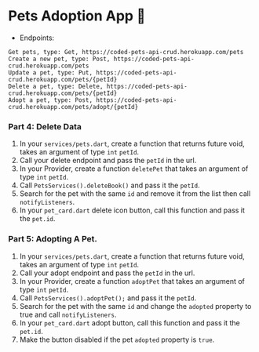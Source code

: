 # Pets Adoption App 🦄

- Endpoints:

```
Get pets, type: Get, https://coded-pets-api-crud.herokuapp.com/pets
Create a new pet, type: Post, https://coded-pets-api-crud.herokuapp.com/pets
Update a pet, type: Put, https://coded-pets-api-crud.herokuapp.com/pets/{petId}
Delete a pet, type: Delete, https://coded-pets-api-crud.herokuapp.com/pets/{petId}
Adopt a pet, type: Post, https://coded-pets-api-crud.herokuapp.com/pets/adopt/{petId}
```

### Part 4: Delete Data

1. In your `services/pets.dart`, create a function that returns future void, takes an argument of type `int` `petId`.
2. Call your delete endpoint and pass the `petId` in the url.
3. In your Provider, create a function `deletePet` that takes an argument of type `int` `petId`.
4. Call `PetsServices().deleteBook()` and pass it the `petId`.
5. Search for the pet with the same `id` and remove it from the list then call `notifyListeners`.
6. In your `pet_card.dart` delete icon button, call this function and pass it the `pet.id`.

### Part 5: Adopting A Pet.

1. In your `services/pets.dart`, create a function that returns future void, takes an argument of type `int` `petId`.
2. Call your adopt endpoint and pass the `petId` in the url.
3. In your Provider, create a function `adoptPet` that takes an argument of type `int` `petId`.
4. Call `PetsServices().adoptPet();` and pass it the `petId`.
5. Search for the pet with the same `id` and change the `adopted` property to true and call `notifyListeners`.
6. In your `pet_card.dart` adopt button, call this function and pass it the `pet.id`.
7. Make the button disabled if the pet `adopted` property is `true`.
